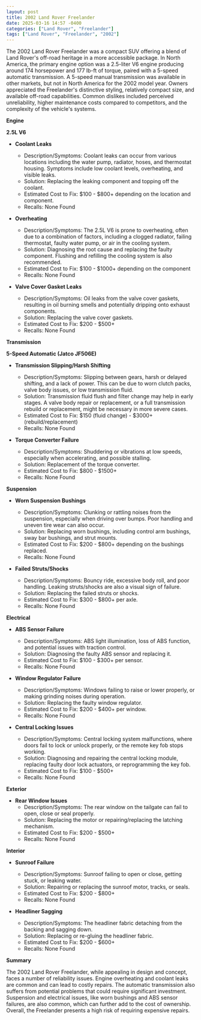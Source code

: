 ```yaml
---
layout: post
title: 2002 Land Rover Freelander
date: 2025-03-16 14:57 -0400
categories: ["Land Rover", "Freelander"]
tags: ["Land Rover", "Freelander", "2002"]
---
```

The 2002 Land Rover Freelander was a compact SUV offering a blend of Land Rover's off-road heritage in a more accessible package. In North America, the primary engine option was a 2.5-liter V6 engine producing around 174 horsepower and 177 lb-ft of torque, paired with a 5-speed automatic transmission. A 5-speed manual transmission was available in other markets, but not in North America for the 2002 model year. Owners appreciated the Freelander's distinctive styling, relatively compact size, and available off-road capabilities. Common dislikes included perceived unreliability, higher maintenance costs compared to competitors, and the complexity of the vehicle's systems.

**Engine**

**2.5L V6**

* **Coolant Leaks**
    * Description/Symptoms: Coolant leaks can occur from various locations including the water pump, radiator, hoses, and thermostat housing. Symptoms include low coolant levels, overheating, and visible leaks.
    * Solution: Replacing the leaking component and topping off the coolant.
    * Estimated Cost to Fix: $100 - $800+ depending on the location and component.
    * Recalls: None Found

* **Overheating**
    * Description/Symptoms: The 2.5L V6 is prone to overheating, often due to a combination of factors, including a clogged radiator, failing thermostat, faulty water pump, or air in the cooling system.
    * Solution: Diagnosing the root cause and replacing the faulty component. Flushing and refilling the cooling system is also recommended.
    * Estimated Cost to Fix: $100 - $1000+ depending on the component
    * Recalls: None Found

* **Valve Cover Gasket Leaks**
    * Description/Symptoms: Oil leaks from the valve cover gaskets, resulting in oil burning smells and potentially dripping onto exhaust components.
    * Solution: Replacing the valve cover gaskets.
    * Estimated Cost to Fix: $200 - $500+
    * Recalls: None Found

**Transmission**

**5-Speed Automatic (Jatco JF506E)**

* **Transmission Slipping/Harsh Shifting**
    * Description/Symptoms: Slipping between gears, harsh or delayed shifting, and a lack of power. This can be due to worn clutch packs, valve body issues, or low transmission fluid.
    * Solution: Transmission fluid flush and filter change may help in early stages. A valve body repair or replacement, or a full transmission rebuild or replacement, might be necessary in more severe cases.
    * Estimated Cost to Fix: $150 (fluid change) - $3000+ (rebuild/replacement)
    * Recalls: None Found

* **Torque Converter Failure**
    * Description/Symptoms: Shuddering or vibrations at low speeds, especially when accelerating, and possible stalling.
    * Solution: Replacement of the torque converter.
    * Estimated Cost to Fix: $800 - $1500+
    * Recalls: None Found

**Suspension**

* **Worn Suspension Bushings**
    * Description/Symptoms: Clunking or rattling noises from the suspension, especially when driving over bumps. Poor handling and uneven tire wear can also occur.
    * Solution: Replacing worn bushings, including control arm bushings, sway bar bushings, and strut mounts.
    * Estimated Cost to Fix: $200 - $800+ depending on the bushings replaced.
    * Recalls: None Found

* **Failed Struts/Shocks**
    * Description/Symptoms: Bouncy ride, excessive body roll, and poor handling. Leaking struts/shocks are also a visual sign of failure.
    * Solution: Replacing the failed struts or shocks.
    * Estimated Cost to Fix: $300 - $800+ per axle.
    * Recalls: None Found

**Electrical**

* **ABS Sensor Failure**
    * Description/Symptoms: ABS light illumination, loss of ABS function, and potential issues with traction control.
    * Solution: Diagnosing the faulty ABS sensor and replacing it.
    * Estimated Cost to Fix: $100 - $300+ per sensor.
    * Recalls: None Found

* **Window Regulator Failure**
    * Description/Symptoms: Windows failing to raise or lower properly, or making grinding noises during operation.
    * Solution: Replacing the faulty window regulator.
    * Estimated Cost to Fix: $200 - $400+ per window.
    * Recalls: None Found

* **Central Locking Issues**
    * Description/Symptoms: Central locking system malfunctions, where doors fail to lock or unlock properly, or the remote key fob stops working.
    * Solution: Diagnosing and repairing the central locking module, replacing faulty door lock actuators, or reprogramming the key fob.
    * Estimated Cost to Fix: $100 - $500+
    * Recalls: None Found

**Exterior**

* **Rear Window Issues**
    * Description/Symptoms: The rear window on the tailgate can fail to open, close or seal properly.
    * Solution: Replacing the motor or repairing/replacing the latching mechanism.
    * Estimated Cost to Fix: $200 - $500+
    * Recalls: None Found

**Interior**

* **Sunroof Failure**
    * Description/Symptoms: Sunroof failing to open or close, getting stuck, or leaking water.
    * Solution: Repairing or replacing the sunroof motor, tracks, or seals.
    * Estimated Cost to Fix: $200 - $800+
    * Recalls: None Found

* **Headliner Sagging**
    * Description/Symptoms: The headliner fabric detaching from the backing and sagging down.
    * Solution: Replacing or re-gluing the headliner fabric.
    * Estimated Cost to Fix: $200 - $600+
    * Recalls: None Found

**Summary**

The 2002 Land Rover Freelander, while appealing in design and concept, faces a number of reliability issues. Engine overheating and coolant leaks are common and can lead to costly repairs. The automatic transmission also suffers from potential problems that could require significant investment. Suspension and electrical issues, like worn bushings and ABS sensor failures, are also common, which can further add to the cost of ownership. Overall, the Freelander presents a high risk of requiring expensive repairs.

